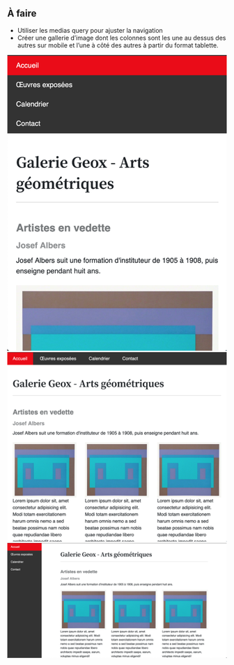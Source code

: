 ## À faire

- Utiliser les medias query pour ajuster la navigation
- Créer une gallerie d’image dont les colonnes sont les une au dessus des autres sur mobile et l’une à côté des autres à partir du format tablette.

![](../assets/images/exercices/exo-09/exo-09-1.png)
![](../assets/images/exercices/exo-09/exo-09-2.png)
![](../assets/images/exercices/exo-09/exo-09-3.png)
